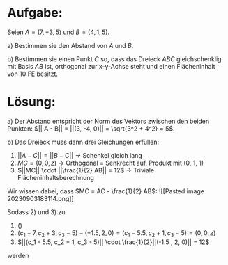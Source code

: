 # Aufgabe:
Seien $A = (7, -3, 5)$ und $B = (4, 1, 5)$. 

a) Bestimmen sie den Abstand von $A$ und $B$.

b) Bestimmen sie einen Punkt $C$ so, dass das Dreieck $ABC$ gleichschenklig mit Basis $AB$ ist, orthogonal zur x-y-Achse steht und einen Flächeninhalt von $10$ FE besitzt.

# Lösung:
a) Der Abstand entspricht der Norm des Vektors zwischen den beiden Punkten:
$|| A - B|| = ||(3, -4, 0)|| = \sqrt{3^2 + 4^2} = 5$.

b)
Das Dreieck muss dann drei Gleichungen erfüllen:

1) $|| A - C || = || B - C ||$ -> Schenkel gleich lang
2) $MC = (0, 0, z)$  -> Orthogonal = Senkrecht auf, Produkt mit (0, 1, 1)
3) $||MC|| \cdot ||\frac{1}{2} AB|| = 12$ -> Triviale Flächeninhaltsberechnung

Wir wissen dabei, dass $MC = AC - \frac{1}{2} AB$:
![[Pasted image 20230903183114.png]]

Sodass 2) und 3) zu
1) ()
2) $(c_1 - 7, c_2 + 3, c_3 - 5) - (-1.5 , 2, 0) = (c_1 - 5.5, c_2 + 1, c_3 - 5) = (0, 0, z)$
3) $||(c_1 - 5.5, c_2 + 1, c_3 - 5)|| \cdot \frac{1}{2}||(-1.5 , 2, 0)|| = 12$

werden